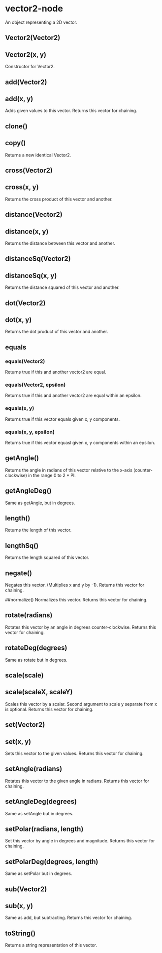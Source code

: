 vector2-node
============
An object representing a 2D vector.

## Vector2(Vector2)
## Vector2(x, y)
Constructor for Vector2.

## add(Vector2)
## add(x, y)
Adds given values to this vector.
Returns this vector for chaining.

## clone()
## copy()
Returns a new identical Vector2.

## cross(Vector2)
## cross(x, y)
Returns the cross product of this vector and another.

## distance(Vector2)
## distance(x, y)
Returns the distance between this vector and another.

## distanceSq(Vector2)
## distanceSq(x, y)
Returns the distance squared of this vector and another.

## dot(Vector2)
## dot(x, y)
Returns the dot product of this vector and another.

## equals
### equals(Vector2)
Returns true if this and another vector2 are equal.
### equals(Vector2, epsilon)
Returns true if this and another vector2 are equal within an epsilon.
### equals(x, y)
Returns true if this vector equals given x, y components.
### equals(x, y, epsilon)
Returns true if this vector equasl given x, y components within an epsilon.

## getAngle()
Returns the angle in radians of this vector
relative to the x-axis (counter-clockwise)
in the range 0 to 2 * PI.

## getAngleDeg()
Same as getAngle, but in degrees.

## length()
Returns the length of this vector.

## lengthSq()
Returns the length squared of this vector.

## negate()
Negates this vector. (Multiplies x and y by -1).
Returns this vector for chaining.

##normalize()
Normalizes this vector.
Returns this vector for chaining.

## rotate(radians)
Rotates this vector by an angle in degrees counter-clockwise.
Returns this vector for chaining.

## rotateDeg(degrees)
Same as rotate but in degrees.

## scale(scale)
## scale(scaleX, scaleY)
Scales this vector by a scalar.
Second argument to scale y separate from x is optional.
Returns this vector for chaining.

## set(Vector2)
## set(x, y)
Sets this vector to the given values.
Returns this vector for chaining.

## setAngle(radians)
Rotates this vector to the given angle in radians.
Returns this vector for chaining.

## setAngleDeg(degrees)
Same as setAngle but in degrees.

## setPolar(radians, length)
Set this vector by angle in degrees and magnitude.
Returns this vector for chaining.

## setPolarDeg(degrees, length)
Same as setPolar but in degrees.

## sub(Vector2)
## sub(x, y)
Same as add, but subtracting.
Returns this vector for chaining.

## toString()
Returns a string representation of this vector.

